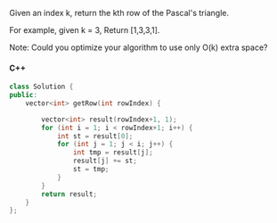 Given an index k, return the kth row of the Pascal's triangle.

For example, given k = 3,
Return [1,3,3,1].

Note:
Could you optimize your algorithm to use only O(k) extra space?

#### C++

```cpp
class Solution {
public:
    vector<int> getRow(int rowIndex) {

        vector<int> result(rowIndex+1, 1);
        for (int i = 1; i < rowIndex+1; i++) {
            int st = result[0];
            for (int j = 1; j < i; j++) {
                int tmp = result[j];
                result[j] += st;
                st = tmp;
            }
        }
        return result;
    }
};
```
